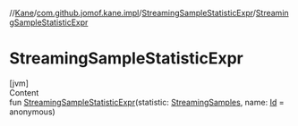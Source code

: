 //[Kane](../../index.md)/[com.github.jomof.kane.impl](../index.md)/[StreamingSampleStatisticExpr](index.md)/[StreamingSampleStatisticExpr](-streaming-sample-statistic-expr.md)



# StreamingSampleStatisticExpr  
[jvm]  
Content  
fun [StreamingSampleStatisticExpr](-streaming-sample-statistic-expr.md)(statistic: [StreamingSamples](../-streaming-samples/index.md), name: [Id](../index.md#%5Bcom.github.jomof.kane.impl%2FId%2F%2F%2FPointingToDeclaration%2F%5D%2FClasslikes%2F-2059381145) = anonymous)  



